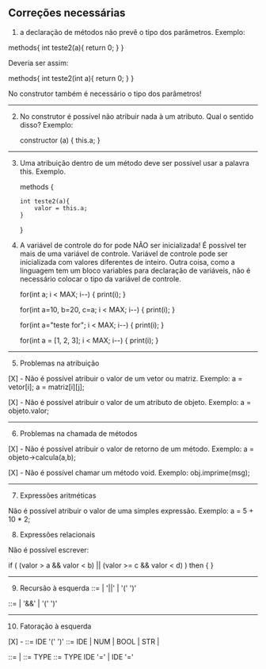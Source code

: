 ## Correções necessárias

1. a declaração de métodos não prevê o tipo dos parâmetros. Exemplo:
<!-- Resolvido -->
methods{
int teste2(a){
return 0;
}
}

Deveria ser assim:

methods{
int teste2(int a){
return 0;
}
}

No construtor também é necessário o tipo dos parâmetros!

---

2. No construtor é possível não atribuir nada à um atributo. Qual o sentido disso? Exemplo:

   constructor (a) {
   this.a;
   }

---

3.  Uma atribuição dentro de um método deve ser possível usar a palavra this. Exemplo.

    methods {

        int teste2(a){
            valor = this.a;
        }

    }

<!-- Resolvido -->

4. A variável de controle do for pode NÃO ser inicializada! É possível ter mais de uma variável de controle. Variável de controle pode ser inicializada com valores diferentes de inteiro. Outra coisa, como a linguagem tem um bloco variables para declaração de variáveis, não é necessário colocar o tipo da variável de controle.

   for(int a; i < MAX; i--) {
   print(i);
   }

   for(int a=10, b=20, c=a; i < MAX; i--) {
   print(i);
   }

   for(int a="teste for"; i < MAX; i--) {
   print(i);
   }

   for(int a = [1, 2, 3]; i < MAX; i--) {
   print(i);
   }

---

<!-- Resolvido -->

5. Problemas na atribuição

[X] - Não é possível atribuir o valor de um vetor ou matriz. Exemplo: a = vetor[i]; a = matriz[i][j];

[X] - Não é possível atribuir o valor de um atributo de objeto. Exemplo: a = objeto.valor;

---

<!-- Resolvido -->

6. Problemas na chamada de métodos

[X] - Não é possível atribuir o valor de retorno de um método. Exemplo: a = objeto->calcula(a,b);

[X] - Não é possível chamar um método void. Exemplo: obj.imprime(msg);

---

<!-- Resolvido -->

7. Expressões aritméticas

Não é possível atribuir o valor de uma simples expressão. Exemplo: a = 5 + 10 \* 2;

<!-- Resolvido -->

8. Expressões relacionais

Não é possível escrever:

if ( (valor > a && valor < b) || (valor >= c && valor < d) ) then { }

---

<!-- Resolvido -->

9. Recursão à esquerda
   <Logical-Or-Expression> ::= <Logical-Not-Expression>
   | <Logical-Or-Expression> '||' <Logical-Not-Expression>
   | '(' <Logical-Or-Expression> ')'

<Logical-And-Expression> ::= <Logical-Or-Expression>
| <Logical-And-Expression> '&&' <Logical-Or-Expression>
| '(' <Logical-And-Expression> ')'

---

<!-- Resolvido - SEM USO -->

10. Fatoração à esquerda

[X] - <Method-Call> ::= IDE '(' <Args-List> ')'
<Primary-Expression> ::= IDE | NUM | BOOL | STR | <Method-Call>

<Expression> ::= <Declaration-Expression> | <Assignment-Expression>
<Declaration-Expression> ::= TYPE <IDE-List>
<Assignment-Expression> ::= TYPE IDE '=' <Logical-And-Expression> | IDE '=' <Logical-And-Expression>

